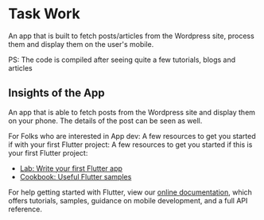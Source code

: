 # Task Work

An app that is built to fetch posts/articles from the Wordpress site, process them and display them on the user's mobile.

PS: The code is compiled after seeing quite a few tutorials, blogs and articles

## Insights of the App

An app that is able to fetch posts from the Wordpress site and display them on your phone. The details of the post can be seen as well.  

For Folks who are interested in App dev: 
A few resources to get you started if with your first Flutter project:
A few resources to get you started if this is your first Flutter project:

- [Lab: Write your first Flutter app](https://flutter.dev/docs/get-started/codelab)
- [Cookbook: Useful Flutter samples](https://flutter.dev/docs/cookbook)

For help getting started with Flutter, view our
[online documentation](https://flutter.dev/docs), which offers tutorials,
samples, guidance on mobile development, and a full API reference.
